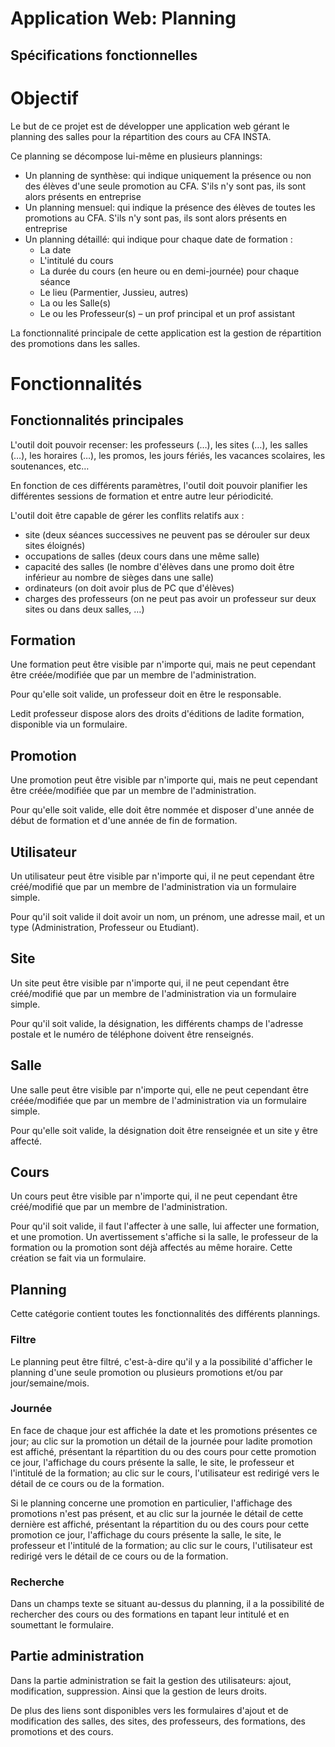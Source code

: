 # Application Web: Planning
## Spécifications fonctionnelles


# Objectif

Le but de ce projet est de développer une application web gérant le planning des salles pour la répartition des cours au CFA INSTA.

Ce planning se décompose lui-même en plusieurs plannings:

- Un planning de synthèse: qui indique uniquement la présence ou non des élèves d'une seule promotion au CFA. S'ils n'y sont pas, ils sont alors présents en entreprise
- Un planning mensuel: qui indique la présence des élèves de toutes les promotions au CFA. S'ils n'y sont pas, ils sont alors présents en entreprise
- Un planning détaillé: qui indique pour chaque date de formation :
  - La date 
  - L'intitulé du cours
  - La durée du cours (en heure ou en demi-journée) pour chaque séance
  - Le lieu (Parmentier, Jussieu, autres)
  - La ou les Salle(s)
  - Le ou les Professeur(s) – un prof principal et un prof assistant

La fonctionnalité principale de cette application est la gestion de répartition des promotions dans les salles.

# Fonctionnalités

## Fonctionnalités principales

L'outil doit pouvoir recenser: les professeurs (…), les sites (…), les salles (…), les horaires (…), les promos, les jours fériés, les vacances scolaires, les soutenances, etc…

En fonction de ces différents paramètres, l'outil doit pouvoir planifier les différentes sessions de formation et entre autre leur périodicité.

L'outil doit être capable de gérer les conflits relatifs aux :

- site (deux séances successives ne peuvent pas se dérouler sur deux sites éloignés)
- occupations de salles (deux cours dans une même salle)
- capacité des salles (le nombre d'élèves dans une promo doit être inférieur au nombre de sièges dans une salle)
- ordinateurs (on doit avoir plus de PC que d'élèves)
- charges des professeurs (on ne peut pas avoir un professeur sur deux sites ou dans deux salles, …)

## Formation

Une formation peut être visible par n'importe qui, mais ne peut cependant être créée/modifiée que par un membre de l'administration.

Pour qu'elle soit valide, un professeur doit en être le responsable.

Ledit professeur dispose alors des droits d'éditions de ladite formation, disponible via un formulaire.

## Promotion

Une promotion peut être visible par n'importe qui, mais ne peut cependant être créée/modifiée que par un membre de l'administration.

Pour qu'elle soit valide, elle doit être nommée et disposer d'une année de début de formation et d'une année de fin de formation.

## Utilisateur

Un utilisateur peut être visible par n'importe qui, il ne peut cependant être créé/modifié que par un membre de l'administration via un formulaire simple.

Pour qu'il soit valide il doit avoir un nom, un prénom, une adresse mail, et un type (Administration, Professeur ou Etudiant).

## Site

Un site peut être visible par n'importe qui, il ne peut cependant être créé/modifié que par un membre de l'administration via un formulaire simple.

Pour qu'il soit valide, la désignation, les différents champs de l'adresse postale et le numéro de téléphone doivent être renseignés.

## Salle

Une salle peut être visible par n'importe qui, elle ne peut cependant être créée/modifiée que par un membre de l'administration via un formulaire simple.

Pour qu'elle soit valide, la désignation doit être renseignée et un site y être affecté.

## Cours

Un cours peut être visible par n'importe qui, il ne peut cependant être créé/modifié que par un membre de l'administration.

Pour qu'il soit valide, il faut l'affecter à une salle, lui affecter une formation, et une promotion. Un avertissement s'affiche si la salle, le professeur de la formation ou la promotion sont déjà affectés au même horaire. Cette création se fait via un formulaire.

## Planning

Cette catégorie contient toutes les fonctionnalités des différents plannings.

### Filtre

Le planning peut être filtré, c'est-à-dire qu'il y a la possibilité d'afficher le planning d'une seule promotion ou plusieurs promotions et/ou par jour/semaine/mois.

### Journée

En face de chaque jour est affichée la date et les promotions présentes ce jour; au clic sur la promotion un détail de la journée pour ladite promotion est affiché, présentant la répartition du ou des cours pour cette promotion ce jour, l'affichage du cours présente la salle, le site, le professeur et l'intitulé de la formation; au clic sur le cours, l'utilisateur est redirigé vers le détail de ce cours ou de la formation.

Si le planning concerne une promotion en particulier, l'affichage des promotions n'est pas présent, et au clic sur la journée le détail de cette dernière est affiché, présentant la répartition du ou des cours pour cette promotion ce jour, l'affichage du cours présente la salle, le site, le professeur et l'intitulé de la formation; au clic sur le cours, l'utilisateur est redirigé vers le détail de ce cours ou de la formation.

### Recherche

Dans un champs texte se situant au-dessus du planning, il a la possibilité de rechercher des cours ou des formations en tapant leur intitulé et en soumettant le formulaire.

## Partie administration

Dans la partie administration se fait la gestion des utilisateurs: ajout, modification, suppression. Ainsi que la gestion de leurs droits.

De plus des liens sont disponibles vers les formulaires d'ajout et de modification des salles, des sites, des professeurs, des formations, des promotions et des cours.